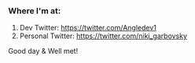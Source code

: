 ### Where I'm at:

1. Dev Twitter: https://twitter.com/Angledev1
2. Personal Twitter: https://twitter.com/niki_garbovsky 

Good day & Well met!
<!--
**NikitaGarbovsky/NikitaGarbovsky** is a ✨ _special_ ✨ repository because its `README.md` (this file) appears on your GitHub profile.

Here are some ideas to get you started:

- 🔭 I’m currently working on ...
- 🌱 I’m currently learning ...
- 👯 I’m looking to collaborate on ...
- 🤔 I’m looking for help with ...
- 💬 Ask me about ...
- 📫 How to reach me: ...
- 😄 Pronouns: ...
- ⚡ Fun fact: ...
-->
